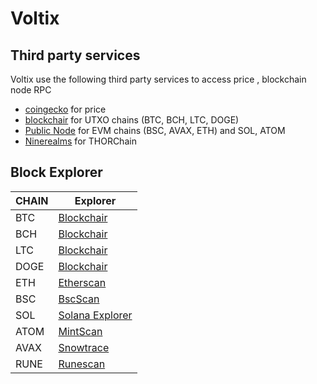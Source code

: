 # Voltix

## Third party services

Voltix use the following third party services to access price , blockchain node RPC
- [coingecko](https://www.coingecko.com/) for price
- [blockchair](https://blockchair.com/) for UTXO chains (BTC, BCH, LTC, DOGE)
- [Public Node](https://publicnode.com/) for EVM chains (BSC, AVAX, ETH) and SOL, ATOM
- [Ninerealms](https://thornode.ninerealms.com) for THORChain

## Block Explorer

|CHAIN|Explorer|
|-----|--------|
|BTC|[Blockchair](https://blockchair.com/bitcoin)|
|BCH|[Blockchair](https://blockchair.com/bitcoin-cash)|
|LTC|[Blockchair](https://blockchair.com/litecoin)|
|DOGE|[Blockchair](https://blockchair.com/dogecoin)|
|ETH|[Etherscan](https://etherscan.io/)|
|BSC|[BscScan](https://bscscan.com/)|
|SOL|[Solana Explorer](https://explorer.solana.com/)|
|ATOM|[MintScan](https://www.mintscan.io/cosmos)|
|AVAX|[Snowtrace](https://snowtrace.io)
|RUNE|[Runescan](https://runescan.io)
